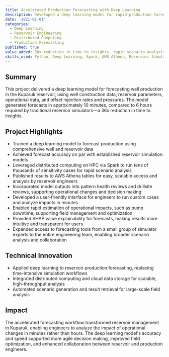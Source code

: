 ```yaml
---
title: Accelerated Production Forecasting with Deep Learning
description: Developed a deep learning model for rapid production forecasting in the Kuparuk reservoir, enabling large-scale sensitivity analysis and operational decision support
date: '2021-01-01'
categories:
  - Deep Learning
  - Reservoir Engineering
  - Distributed Computing
  - Production Forecasting
published: true
value_added: 30x reduction in time to insights, rapid scenario analysis, improved operational decision making
skills_used: Python, Deep Learning, Spark, AWS Athena, Reservoir Simulation
---
```


## Summary

This project delivered a deep learning model for forecasting well production in the Kuparuk reservoir, using well construction data, reservoir parameters, operational data, and offset injection rates and pressures. The model generated forecasts in approximately 10 minutes, compared to 6 hours required by traditional reservoir simulators—a 36x reduction in time to insights.

## Project Highlights

- Trained a deep learning model to forecast production using comprehensive well and reservoir data
- Achieved forecast accuracy on par with established reservoir simulation models
- Leveraged distributed computing on HPC via Spark to run tens of thousands of sensitivity cases for rapid scenario analysis
- Published results to AWS Athena tables for easy, scalable access and analysis by reservoir engineers
- Incorporated model outputs into pattern health reviews and drillsite reviews, supporting operational changes and decision making
- Developed a user-friendly interface for engineers to run custom cases and analyze impacts in minutes
- Enabled rapid estimation of operational impacts, such as pump downtime, supporting field management and optimization
- Provided SHAP value explainability for forecasts, making results more intuitive and transparent for users
- Expanded access to forecasting tools from a small group of simulator experts to the entire engineering team, enabling broader scenario analysis and collaboration

## Technical Innovation

- Applied deep learning to reservoir production forecasting, replacing time-intensive simulation workflows
- Integrated distributed computing and cloud data storage for scalable, high-throughput analysis
- Automated scenario generation and result retrieval for large-scale field analysis

## Impact

The accelerated forecasting workflow transformed reservoir management in Kuparuk, enabling engineers to analyze the impact of operational changes in minutes rather than hours. The deep learning model's accuracy and speed supported more agile decision making, improved field optimization, and enhanced collaboration between reservoir and production engineers.
